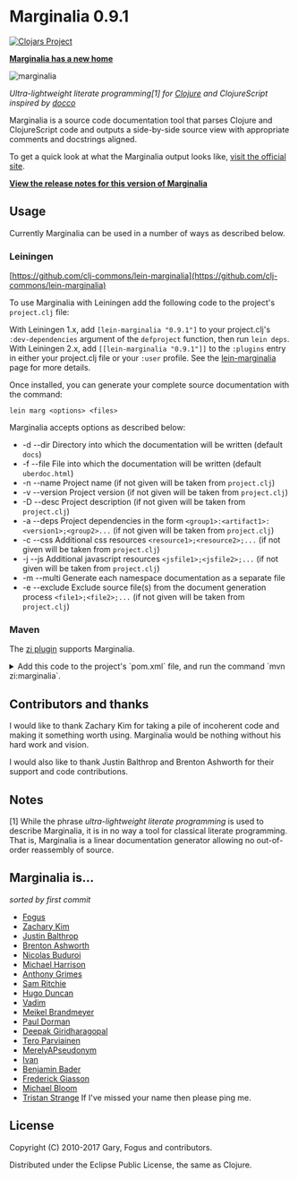 Marginalia 0.9.1
================

[![Clojars Project](https://img.shields.io/clojars/v/marginalia.svg)](https://clojars.org/marginalia)

**[Marginalia has a new home](http://blog.fogus.me/2013/08/12/marginalia-has-a-new-home/)**

![marginalia](http://farm8.staticflickr.com/7057/6828224448_32b51e5784_z_d.jpg "Marginalia")

*Ultra-lightweight literate programming[1] for [Clojure](http://clojure.org) and ClojureScript inspired by [docco](http://jashkenas.github.io/docco/)*

Marginalia is a source code documentation tool that parses Clojure and ClojureScript code and outputs a side-by-side source view with appropriate comments and docstrings aligned.

To get a quick look at what the Marginalia output looks like, [visit the official site](https://clj-commons.org/marginalia/).

**[View the release notes for this version of Marginalia](https://github.com/clj-commons/marginalia/blob/master/docs/release-notes/marginalia-v0.9.1-release-notes.markdown)**

Usage
-----

Currently Marginalia can be used in a number of ways as described below.

### Leiningen

[https://github.com/clj-commons/lein-marginalia](https://github.com/clj-commons/lein-marginalia)

To use Marginalia with Leiningen add the following code to the project's `project.clj` file:

With Leiningen 1.x, add `[lein-marginalia "0.9.1"]` to your project.clj's `:dev-dependencies` argument of the `defproject` function, then run `lein deps`.
With Leiningen 2.x, add `[[lein-marginalia "0.9.1"]]` to the `:plugins` entry in either your project.clj file or your `:user` profile.
See the [lein-marginalia](https://github.com/clj-commons/lein-marginalia) page for more details.

Once installed,  you can generate your complete source documentation with the command:

    lein marg <options> <files>

Marginalia accepts options as described below:

  * -d --dir     Directory into which the documentation will be written (default `docs`)
  * -f --file    File into which the documentation will be written (default `uberdoc.html`)
  * -n --name    Project name (if not given will be taken from `project.clj`)
  * -v --version Project version (if not given will be taken from `project.clj`)
  * -D --desc    Project description (if not given will be taken from `project.clj`)
  * -a --deps    Project dependencies in the form `<group1>:<artifact1>:<version1>;<group2>...` (if not given will be taken from `project.clj`)
  * -c --css     Additional css resources `<resource1>;<resource2>;...` (if not given will be taken from `project.clj`)
  * -j --js      Additional javascript resources `<jsfile1>;<jsfile2>;...` (if not given will be taken from `project.clj`)
  * -m --multi   Generate each namespace documentation as a separate file
  * -e --exclude Exclude source file(s) from the document generation process `<file1>;<file2>;...` (if not given will be taken from `project.clj`)

### Maven

The [zi plugin](https://github.com/pallet/zi) supports Marginalia.

<details>
  <summary>Add this code to the project's `pom.xml` file, and run the command `mvn zi:marginalia`.</summary>

```xml
    <plugin>
      <groupId>org.cloudhoist.plugin</groupId>
      <artifactId>zi</artifactId>
      <version>0.5.0</version>
      <configuration>
        <marginaliaTargetDirectory>autodoc/marginalia</marginaliaTargetDirectory>
      </configuration>
    </plugin>
```

And the following to the project's `settings.xml` file.

```xml
    <pluginGroups>
      <pluginGroup>org.cloudhoist.plugin</pluginGroup>
    </pluginGroups>

    <profiles>
      <profile>
        <id>clojure-dev</id>
        <pluginRepositories>
          <pluginRepository>
            <id>sonatype-snapshots</id>
            <url>http://oss.sonatype.org/content/repositories/releases</url>
          </pluginRepository>
        </pluginRepositories>
      </profile>
    </profiles>

    <activeProfiles>
      <activeProfile>clojure-dev</activeProfile>
    </activeProfiles>
```
</details>

Contributors and thanks
-----------------------

I would like to thank Zachary Kim for taking a pile of incoherent code and making it something worth using.  Marginalia would be nothing without his hard work and vision.

I would also like to thank Justin Balthrop and Brenton Ashworth for their support and code contributions.

Notes
-----

[1] While the phrase *ultra-lightweight literate programming* is used to describe Marginalia, it is in no way a tool for classical literate programming.  That is, Marginalia is a linear documentation generator allowing no out-of-order reassembly of source.

Marginalia is...
----------------

*sorted by first commit*

- [Fogus](http://fogus.me/fun/)
- [Zachary Kim](https://github.com/zk)
- [Justin Balthrop](https://github.com/ninjudd)
- [Brenton Ashworth](https://github.com/brentonashworth)
- [Nicolas Buduroi](https://github.com/budu)
- [Michael Harrison](https://github.com/goodmike)
- [Anthony Grimes](https://github.com/Raynes)
- [Sam Ritchie](https://github.com/sritchie)
- [Hugo Duncan](https://github.com/hugoduncan)
- [Vadim](https://github.com/dm3)
- [Meikel Brandmeyer](https://github.com/kotarak)
- [Paul Dorman](https://github.com/pauldorman)
- [Deepak Giridharagopal](https://github.com/grimradical)
- [Tero Parviainen](https://github.com/teropa)
- [MerelyAPseudonym](https://github.com/MerelyAPseudonym)
- [Ivan](https://github.com/ivantm)
- [Benjamin Bader](https://github.com/benjamin-bader)
- [Frederick Giasson](https://github.com/fgiasson)
- [Michael Bloom](https://github.com/MichaelBlume)
- [Tristan Strange](https://github.com/triss)
If I've missed your name then please ping me.

License
-------

Copyright (C) 2010-2017 Gary, Fogus and contributors.

Distributed under the Eclipse Public License, the same as Clojure.
